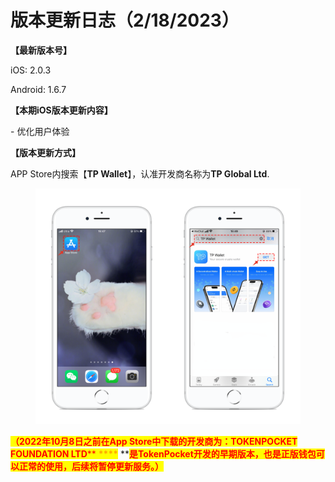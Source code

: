 # 版本更新日志（2/18/2023）

**【最新版本号】**

iOS: 2.0.3

Android: 1.6.7

&#x20;

**【本期iOS版本更新内容】**

\- 优化用户体验



**【版本更新方式】**&#x20;

APP Store内搜索【**TP Wallet**】，认准开发商名称为**TP Global Ltd**.&#x20;

<figure><img src="../../.gitbook/assets/image (29).png" alt=""><figcaption></figcaption></figure>

<mark style="color:red;">**（2022年10月8日之前在App Store中下载的开发商为：TOKENPOCKET FOUNDATION LTD**</mark><mark style="color:red;">** **</mark><mark style="color:red;"><mark style="color:orange;">****<mark style="color:orange;"></mark><mark style="color:red;">** **</mark><mark style="color:red;">**是TokenPocket开发的早期版本，也是正版钱包可以正常的使用，后续将暂停更新服务。）**</mark>
